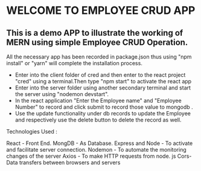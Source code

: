 # WELCOME TO EMPLOYEE CRUD APP
## This is a demo APP to illustrate the working of MERN using simple Employee CRUD Operation.





All the necessary app has been recorded in package.json thus using "npm install" or "yarn" will complete the installation process.

- Enter into the client folder of cred and then enter to the react project "cred" using a terminal.Then type "npm start" to activate the react app
- Enter into the server folder using another secondary terminal and start the server using "nodemon devstart".
- In the react application "Enter the Employee name" and "Employee Number" to record and click submit to record those value to mongodb .
- Use the update functionality under db records to update the Employee and respectively use the delete button to delete the record as well.

Technologies Used : 

React - Front End. 
MongDB - As Database.
Express and Node - To activate and facilitate server connection.
Nodemon - To automate the monitoring changes of the server
Axios -  To make HTTP requests from node. js
Cors- Data transfers between browsers and servers

